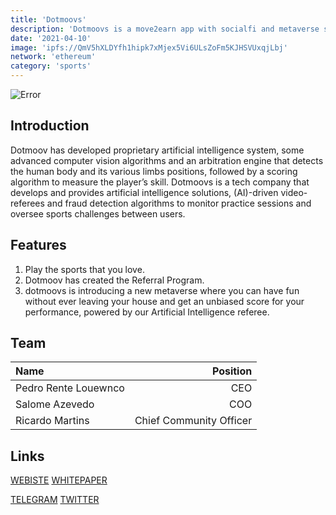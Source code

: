 ```yaml
---
title: 'Dotmoovs'
description: 'Dotmoovs is a move2earn app with socialfi and metaverse sports games'
date: '2021-04-10'
image: 'ipfs://QmV5hXLDYfh1hipk7xMjex5Vi6ULsZoFm5KJHSVUxqjLbj'
network: 'ethereum'
category: 'sports'
---
```


![Error](ipfs://QmPpbx3xAhbZieGz4qUszjuLizHQBQGL8HcyyVQTPMiWK7)

## Introduction
Dotmoov has developed proprietary artificial intelligence system, some advanced computer vision algorithms and an arbitration engine that detects the human body and its various limbs positions, followed by a scoring algorithm to measure the player’s skill. Dotmoovs is a tech company that develops and provides artificial intelligence solutions, (AI)-driven video-referees and fraud detection algorithms to monitor practice sessions and oversee sports challenges between users.


## Features
1. Play the sports that you love.
2. Dotmoov has created the Referral Program.
3. dotmoovs is introducing a new metaverse where you can have fun without ever leaving your house and get an unbiased score for your performance, powered by our Artificial Intelligence referee.


## Team

| Name  |  Position |
|:---|---:|
|Pedro Rente Louewnco  | CEO |
|Salome Azevedo | COO |
|Ricardo Martins | Chief Community Officer|

## Links

[WEBISTE](https://www.dotmoovs.com/)
[WHITEPAPER](https://docsend.com/view/pjamgzxazgmbwt24)

[TELEGRAM](https://t.me/dotmoovs)
[TWITTER](https://twitter.com/dotmoovs)